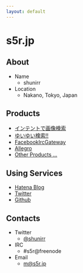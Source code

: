 ```yaml
---
layout: default
---
```

# s5r.jp

## About

* Name
  * shunirr
* Location
  * Nakano, Tokyo, Japan

## Products
* [インテントで画像検索](https://play.google.com/store/apps/details?id=jp.s5r.android.imagesearch2)
* [ゆいゆい検索!!](http://yui-search.com/)
* [FacebookIrcGateway](https://github.com/shunirr/FacebookIrcGateway)
* [Allegro](https://github.com/shunirr/allegro)
* [Other Products ...](https://github.com/shunirr)

## Using Services
* [Hatena Blog](http://shunirr.hatenablog.jp/)
* [Twitter](http://twitter.com/shunirr)
* [Github](https://github.com/shunirr)

## Contacts
* Twitter
  * [@shunirr](http://twitter.com/shunirr)
* IRC
  * \#s5r@freenode
* Email
  * m@s5r.jp
